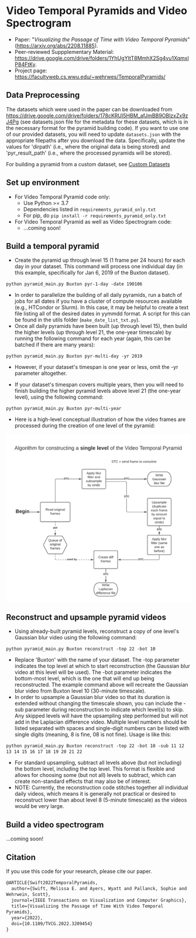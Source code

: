 # Video Temporal Pyramids and Video Spectrogram
* Paper: "*Visualizing the Passage of Time with Video Temporal Pyramids*" (https://arxiv.org/abs/2208.11885).
* Peer-reviewed Suppplementary Material: https://drive.google.com/drive/folders/1YhUgYItT8MmhX2Sg4vu1XqmxlP84FtKy.
* Project page: https://facultyweb.cs.wwu.edu/~wehrwes/TemporalPyramids/

## Data Preprocessing
The datasets which were used in the paper can be downloaded from https://drive.google.com/drive/folders/178cKRUI5HBM_afJmBB9OBlzxZx9zJ4Pg (see datasets.json file for the metadata for these datasets, which is in the necessary format for the pyramid building code). If you want to use one of our provided datasets, you will need to update `datasets.json` with the appropriate filepaths after you download the data. Specifically, update the values for 'dirpath' (i.e., where the original data is being stored) and 'pyr\_result\_path' (i.e., where the processed pyramids will be stored).

For building a pyramid from a custom dataset, see [Custom Datasets](docs/custom_dataset.md)

## Set up environment
* For Video Temporal Pyramid code only: 
	- Use Python >= 3.7 
	- Dependencies listed in `requirements_pyramid_only.txt` 
	- For pip, do `pip install -r requirements_pyramid_only.txt`
* For Video Temporal Pyramid as well as Video Spectrogram code:
	- ...coming soon!

## Build a temporal pyramid
* Create the pyramid up through level 15 (1 frame per 24 hours) for each day in your dataset. This command will process one individual day (in this example, specifically for Jan 6, 2019 of the Buxton dataset). 
```
python pyramid_main.py Buxton pyr-1-day -date 190106
```
* In order to parallelize the building of all daily pyramids, run a batch of jobs for all dates if you have a cluster of compute resources available (e.g., HTCondor or Slurm). In this case, it may be helpful to create a text file listing all of the desired dates in yymmdd format. A script for this can be found in the utils folder (`make_date_list_txt.py`).
* Once all daily pyramids have been built (up through level 15), then build the higher levels (up through level 21, the one-year timescale) by running the following command for each year (again, this can be batched if there are many years):
```
python pyramid_main.py Buxton pyr-multi-day -yr 2019
```
* However, if your dataset's timespan is one year or less, omit the -yr parameter altogether.

* If your dataset's timespan covers multiple years, then you will need to finish building the higher pyramid levels above level 21 (the one-year level), using the following command:
```
python pyramid_main.py Buxton pyr-multi-year
```
* Here is a high-level conceptual illustration of how the video frames are processed during the creation of one level of the pyramid:
<img src='imgs/Pyramid_code_flowchart.png' align="center" width=600>

<br>

## Reconstruct and upsample pyramid videos
* Using already-built pyramid levels, reconstruct a copy of one level's Gaussian blur video using the following command:
```
python pyramid_main.py Buxton reconstruct -top 22 -bot 10
``` 
* Replace 'Buxton' with the name of your dataset. The -top parameter indicates the top level at which to start reconstruction (the Gaussian blur video at this level will be used). The -bot parameter indicates the bottom-most level, which is the one that will end up being reconstructed. The example command above will recreate the Gaussian blur video from Buxton level 10 (30-minute timescale). 
* In order to upsample a Gaussian blur video so that its duration is extended without changing the timescale shown, you can include the -sub parameter during reconstruction to indicate which level(s) to skip. Any skipped levels will have the upsampling step performed but will not add in the Laplacian difference video. Multiple level numbers should be listed separated with spaces and single-digit numbers can be listed with single digits (meaning, 8 is fine, 08 is not fine). Usage is like this:
```
python pyramid_main.py Buxton reconstruct -top 22 -bot 10 -sub 11 12 13 14 15 16 17 18 19 20 21 22
```  
* For standard upsampling, subtract all levels above (but not including) the bottom level, including the top level. This format is flexible and allows for choosing some (but not all) levels to subtract, which can create non-standard effects that may also be of interest.
* NOTE: Currently, the reconstruction code stitches together all individual daily videos, which means it is generally not practical or desired to reconstruct lower than about level 8 (5-minute timescale) as the videos would be very large.

## Build a video spectrogram
...coming soon!

## Citation
If you use this code for your research, please cite our paper.
```
@ARTICLE{Swift2022TemporalPyramids,  
  author={Swift, Melissa E. and Ayers, Wyatt and Pallanck, Sophie and Wehrwein, Scott},  
  journal={IEEE Transactions on Visualization and Computer Graphics},   
  title={Visualizing the Passage of Time With Video Temporal Pyramids},   
  year={2022},  
  doi={10.1109/TVCG.2022.3209454}
}
```
